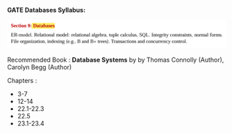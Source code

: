 __GATE Databases Syllabus:__

![alt text](image-122.png)

Recommended Book : 
__Database Systems__ by by Thomas Connolly (Author), Carolyn Begg (Author)

Chapters : 

- 3-7
- 12-14
- 22.1-22.3
- 22.5
- 23.1-23.4
